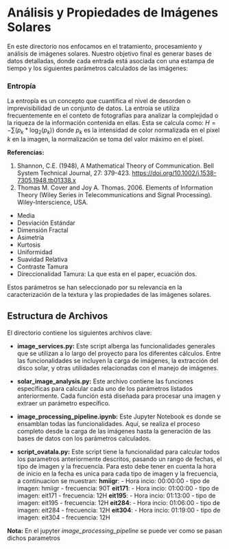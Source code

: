 # Análisis y Propiedades de Imágenes Solares 

En este directorio nos enfocamos en el tratamiento, procesamiento y análisis de imágenes solares. Nuestro objetivo final es generar bases de datos detalladas, donde cada entrada está asociada con una estampa de tiempo y los siguientes parámetros calculados de las imágenes:

### Entropía
La entropía es un concepto que cuantifica el nivel de desorden o imprevisibilidad de un conjunto de datos. La entroía se utiliza frecuentemente en el conteto de fotografías para analizar la complejidad o la riqueza de la información contenida en ellas.  Esta se calcula como: $H = -\sum(p_k * \log_2(p_k))$ donde $p_k$ es la intensidad de color normalizada en el pixel $k$ en la imagen, la normalización se toma del valor máximo en el píxel. 

**Referencias:**
1. Shannon, C.E. (1948), A Mathematical Theory of Communication. Bell System Technical Journal, 27: 379-423. https://doi.org/10.1002/j.1538-7305.1948.tb01338.x
2. Thomas M. Cover and Joy A. Thomas. 2006. Elements of Information Theory (Wiley Series in Telecommunications and Signal Processing). Wiley-Interscience, USA.


- Media
- Desviación Estándar
- Dimensión Fractal
- Asimetría
- Kurtosis
- Uniformidad
- Suavidad Relativa
- Contraste Tamura
- Direccionalidad Tamura: La que esta en el paper,  ecuación dos.

Estos parámetros se han seleccionado por su relevancia en la caracterización de la textura y las propiedades de las imágenes solares.

## Estructura de Archivos

El directorio contiene los siguientes archivos clave:

- **image_services.py:** Este script alberga las funcionalidades generales que se utilizan a lo largo del proyecto para los diferentes cálculos. Entre las funcionalidades se incluyen la carga de imágenes, la extracción del disco solar, y otras utilidades relacionadas con el manejo de imágenes.

- **solar_image_analysis.py:** Este archivo contiene las funciones específicas para calcular cada uno de los parámetros listados anteriormente. Cada función está diseñada para procesar una imagen y extraer un parámetro específico.

- **image_processing_pipeline.ipynb:** Este Jupyter Notebook es donde se ensamblan todas las funcionalidades. Aquí, se realiza el proceso completo desde la carga de las imágenes hasta la generación de las bases de datos con los parámetros calculados.

- **script_ovatala.py:** Este script tiene la funcionalidad para calcular todos los parametros anteriormente descritos, pasando un rango de fechas, el tipo de imagen y la frecuencia. Para esto debe tener en cuenta la hora de inicio en la fecha es unica para cada tipo de imagen y la frecuencia, a continuacion se muestran:
    **hmiigr**: 
      - Hora incio: 00:00:00
      - tipo de imagen: hmiigr
      - frecuencia: 90T
    **eit171**:
      - Hora incio: 01:00:00
      - tipo de imagen: eit171
      - frecuencia: 12H
    **eit195**:
      - Hora incio: 01:13:00
      - tipo de imagen: eit195
      - frecuencia: 12H
    **eit284**:
      - Hora incio: 01:06:00
      - tipo de imagen: eit284
      - frecuencia: 12H
    **eit304**:
      - Hora incio: 01:19:00
      - tipo de imagen: eit304
      - frecuencia: 12H

    
**Nota:** En el jupyter *image_processing_pipeline* se puede ver como se pasan dichos parametros